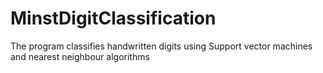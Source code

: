 # MinstDigitClassification
The program classifies handwritten digits using Support vector machines and nearest neighbour algorithms
